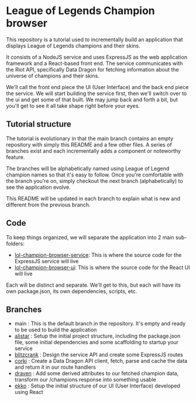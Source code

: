 # League of Legends Champion browser
This repository is a tutorial used to incrementally build an application that
displays League of Legends champions and their skins.

It consists of a NodeJS service and uses ExpressJS as the web application
framework and a React-based front end. The service communicates with the
Riot API, specifically Data Dragon for fetching information about the
universe of champions and their skins.

We'll call the front end piece the UI (User Interface) and the back end piece the service.
We will start building the service first, then we'll switch over to the ui and get some
of that built. We may jump back and forth a bit, but you'll get to see it all take shape
right before your eyes.

## Tutorial structure
The tutorial is evolutionary in that the main branch contains an empty
repository with simply this README and a few other files. A series of 
branches exist and each incrementally adds a component or noteworthy feature.

The branches will be alphabetically named using League of Legend champion names
so that it's easy to follow. Once you're comfortable with the branch you're
on, simply checkout the next branch (alphabetically) to see the application
evolve.

This README will be updated in each branch to explain what is new and different
from the previous branch.

## Code
To keep things organized, we will separate the application into 2 main sub-folders:

* [lol-champion-browser-service](lol-champion-browser-service): This is where the source code for the ExpressJS service will live
* [lol-champion-browser-ui](lol-champion-browser-ui): This is where the source code for the React UI will live

Each will be distinct and separate. We'll get to this, but each will have its own package.json,
its own dependencies, scripts, etc.

## Branches
* main : This is the default branch in the repository. It's empty and ready to be
used to build the application
* [alistar](./docs/alistar.md) : Setup the initial project structure, including the package.json file, some initial dependencies and some scaffolding to startup your service
* [blitzcrank](./docs/blitzcrank.md) : Design the service API and create some ExpressJS routes
* [corki](./docs/corki.md) : Create a Data Dragon API client, fetch, parse and cache the data and return it in our route handlers
* [draven](./docs/draven.md) : Add some derived attributes to our fetched champion data, transform our /champions response into something usable
* [ekko](./docs/ekko.md) : Setup the initial structure of our UI (User Interface) developed using React
